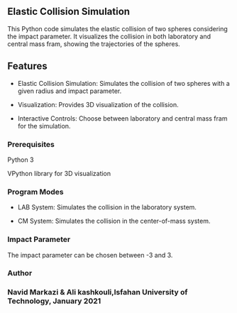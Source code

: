 ## Elastic Collision Simulation
This Python code simulates the elastic collision of two spheres considering the impact parameter. It visualizes the collision in both laboratory and central mass fram, showing the trajectories of the spheres.

## Features
* Elastic Collision Simulation: Simulates the collision of two spheres with a given radius and impact parameter.

* Visualization: Provides 3D visualization of the collision.

* Interactive Controls: Choose between laboratory and central mass fram for the simulation.

### Prerequisites
Python 3

VPython library for 3D visualization

### Program Modes
* LAB System: Simulates the collision in the laboratory system.

* CM System: Simulates the collision in the center-of-mass system.

### Impact Parameter
The impact parameter can be chosen between -3 and 3.

### Author
### Navid Markazi & Ali kashkouli,Isfahan University of Technology, January 2021
